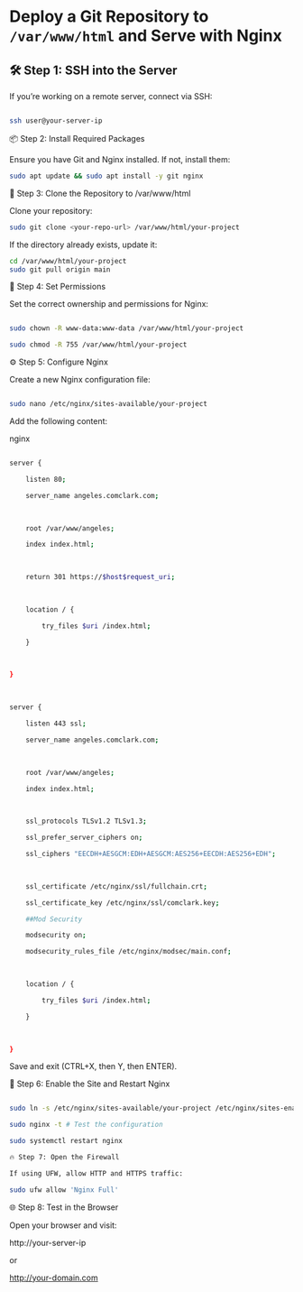 


# Deploy a Git Repository to `/var/www/html` and Serve with Nginx

  

## 🛠 Step 1: SSH into the Server

If you’re working on a remote server, connect via SSH:

```sh

ssh user@your-server-ip
```

📦 Step 2: Install Required Packages

Ensure you have Git and Nginx installed. If not, install them:

  

```sh
sudo apt update && sudo apt install -y git nginx
```
📂 Step 3: Clone the Repository to /var/www/html

Clone your repository:

```sh
sudo git clone <your-repo-url> /var/www/html/your-project
```
If the directory already exists, update it:

  
```sh
cd /var/www/html/your-project
sudo git pull origin main
```

🔑 Step 4: Set Permissions

Set the correct ownership and permissions for Nginx:

  
```sh

sudo chown -R www-data:www-data /var/www/html/your-project

sudo chmod -R 755 /var/www/html/your-project
```

⚙️ Step 5: Configure Nginx

Create a new Nginx configuration file:

```sh

sudo nano /etc/nginx/sites-available/your-project
```


Add the following content:

  

nginx

```sh

server {

    listen 80;

    server_name angeles.comclark.com;

  

    root /var/www/angeles;

    index index.html;

  

    return 301 https://$host$request_uri;

  

    location / {

        try_files $uri /index.html;

    }

  

}

  

server {

    listen 443 ssl;

    server_name angeles.comclark.com;

  

    root /var/www/angeles;

    index index.html;

  

    ssl_protocols TLSv1.2 TLSv1.3;

    ssl_prefer_server_ciphers on;

    ssl_ciphers "EECDH+AESGCM:EDH+AESGCM:AES256+EECDH:AES256+EDH";

  

    ssl_certificate /etc/nginx/ssl/fullchain.crt;

    ssl_certificate_key /etc/nginx/ssl/comclark.key;

    ##Mod Security

    modsecurity on;

    modsecurity_rules_file /etc/nginx/modsec/main.conf;

  

    location / {

        try_files $uri /index.html;

    }

  

}

```

Save and exit (CTRL+X, then Y, then ENTER).

  

🔗 Step 6: Enable the Site and Restart Nginx

```sh

sudo ln -s /etc/nginx/sites-available/your-project /etc/nginx/sites-enabled/

sudo nginx -t # Test the configuration

sudo systemctl restart nginx

🔥 Step 7: Open the Firewall

If using UFW, allow HTTP and HTTPS traffic:
```

  

```sh
sudo ufw allow 'Nginx Full'
```


🌐 Step 8: Test in the Browser

Open your browser and visit:

  
  
  

http://your-server-ip

or

  
  

http://your-domain.com